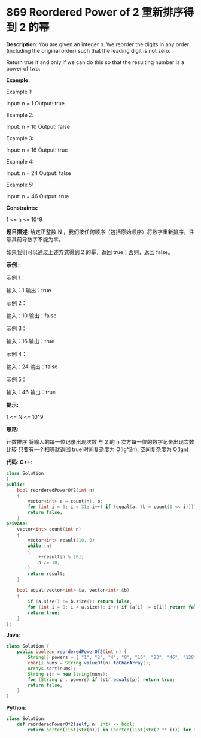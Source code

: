 # 869 Reordered Power of 2 重新排序得到 2 的幂

__Description__:
You are given an integer n. We reorder the digits in any order (including the original order) such that the leading digit is not zero.

Return true if and only if we can do this so that the resulting number is a power of two.

__Example:__

Example 1:

Input: n = 1
Output: true

Example 2:

Input: n = 10
Output: false

Example 3:

Input: n = 16
Output: true

Example 4:

Input: n = 24
Output: false

Example 5:

Input: n = 46
Output: true

__Constraints:__

1 <= n <= 10^9

__题目描述__:
给定正整数 N ，我们按任何顺序（包括原始顺序）将数字重新排序，注意其前导数字不能为零。

如果我们可以通过上述方式得到 2 的幂，返回 true；否则，返回 false。

__示例 :__

示例 1：

输入：1
输出：true

示例 2：

输入：10
输出：false

示例 3：

输入：16
输出：true

示例 4：

输入：24
输出：false

示例 5：

输入：46
输出：true

__提示:__

1 <= N <= 10^9

__思路__:

计数排序
将输入的每一位记录出现次数
与 2 的 n 次方每一位的数字记录出现次数比较
只要有一个相等就返回 true
时间复杂度为 O(lg^2n), 空间复杂度为 O(lgn)

__代码__:
__C++__:

```C++
class Solution 
{
public:
    bool reorderedPowerOf2(int n) 
    {
        vector<int> a = count(n), b;
        for (int i = 0; i < 31; i++) if (equal(a, (b = count(1 << i)))) return true;
        return false;
    }
private:
    vector<int> count(int n) 
    {
        vector<int> result(10, 0);
        while (n) 
        {
            ++result[n % 10];
            n /= 10;
        }
        return result;
    }
    
    bool equal(vector<int> &a, vector<int> &b)
    {
        if (a.size() != b.size()) return false;
        for (int i = 0; i < a.size(); i++) if (a[i] != b[i]) return false;
        return true;
    }
};
```

__Java__:

```Java
class Solution {
    public boolean reorderedPowerOf2(int n) {
        String[] powers = { "1", "2", "4", "8", "16", "23", "46", "128", "256", "125", "0124", "0248", "0469", "1289", "13468",  "23678", "35566", "011237", "122446", "224588", "0145678", "0122579", "0134449", "0368888",  "11266777", "23334455", "01466788", "112234778", "234455668", "012356789", "0112344778" };
        char[] nums = String.valueOf(n).toCharArray();
        Arrays.sort(nums);
        String str = new String(nums);
        for (String p : powers) if (str.equals(p)) return true;
        return false;
    }
}
```

__Python__:

```Python
class Solution:
    def reorderedPowerOf2(self, n: int) -> bool:
        return sorted(list(str(n))) in (sorted(list(str(2 ** i))) for i in range(30))
```
